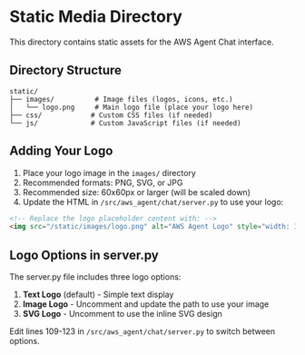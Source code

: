 # Static Media Directory

This directory contains static assets for the AWS Agent Chat interface.

## Directory Structure

```
static/
├── images/          # Image files (logos, icons, etc.)
│   └── logo.png     # Main logo file (place your logo here)
├── css/            # Custom CSS files (if needed)
└── js/             # Custom JavaScript files (if needed)
```

## Adding Your Logo

1. Place your logo image in the `images/` directory
2. Recommended formats: PNG, SVG, or JPG
3. Recommended size: 60x60px or larger (will be scaled down)
4. Update the HTML in `/src/aws_agent/chat/server.py` to use your logo:

```html
<!-- Replace the logo placeholder content with: -->
<img src="/static/images/logo.png" alt="AWS Agent Logo" style="width: 100%; height: 100%; object-fit: contain;">
```

## Logo Options in server.py

The server.py file includes three logo options:

1. **Text Logo** (default) - Simple text display
2. **Image Logo** - Uncomment and update the path to use your image
3. **SVG Logo** - Uncomment to use the inline SVG design

Edit lines 109-123 in `/src/aws_agent/chat/server.py` to switch between options.